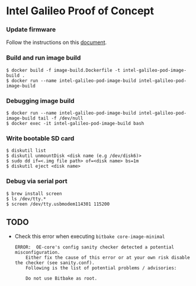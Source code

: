 # Intel Galileo Proof of Concept

### Update firmware
Follow the instructions on this [document](galileo_fw_tool-userguide.pdf).

### Build and run image build
```shell
$ docker build -f image-build.Dockerfile -t intel-galileo-pod-image-build .
$ docker run --name intel-galileo-pod-image-build intel-galileo-pod-image-build
```

### Debugging image build
```shell
$ docker run --name intel-galileo-pod-image-build intel-galileo-pod-image-build tail -f /dev/null
$ docker exec -it intel-galileo-pod-image-build bash
```

### Write bootable SD card
```shell
$ diskutil list
$ diskutil unmountDisk <disk name (e.g /dev/disk6)>
$ sudo dd if=<.img file path> of=<disk name> bs=1m
$ diskutil eject <disk name>
```

### Debug via serial port
```shell
$ brew install screen
$ ls /dev/tty.*
$ screen /dev/tty.usbmodem114301 115200
```

## TODO
- Check this error when executing `bitbake core-image-minimal`
    ```
    ERROR:  OE-core's config sanity checker detected a potential misconfiguration.
        Either fix the cause of this error or at your own risk disable the checker (see sanity.conf).
        Following is the list of potential problems / advisories:
    
        Do not use Bitbake as root.
    ```
  
